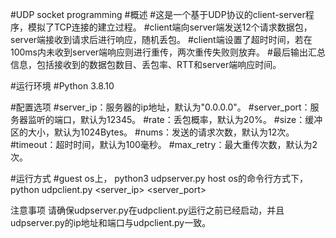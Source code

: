 
#UDP socket programming
#概述
#这是一个基于UDP协议的client-server程序，模拟了TCP连接的建立过程。
#client端向server端发送12个请求数据包，server端接收到请求后进行响应，随机丢包。
#client端设置了超时时间，若在100ms内未收到server端响应则进行重传，两次重传失败则放弃。
#最后输出汇总信息，包括接收到的数据包数目、丢包率、RTT和server端响应时间。

#运行环境
#Python 3.8.10

#配置选项
#server_ip：服务器的ip地址，默认为"0.0.0.0"。
#server_port：服务器监听的端口，默认为12345。
#rate：丢包概率，默认为20%。 
#size：缓冲区的大小，默认为1024Bytes。
#nums：发送的请求次数，默认为12次。
#timeout：超时时间，默认为100毫秒。
#max_retry：最大重传次数，默认为2次。

#运行方式
#guest os上，
python3 udpserver.py
host os的命令行方式下，
python udpclient.py <server_ip> <server_port>

注意事项
请确保udpserver.py在udpclient.py运行之前已经启动，并且udpserver.py的ip地址和端口与udpclient.py一致。


